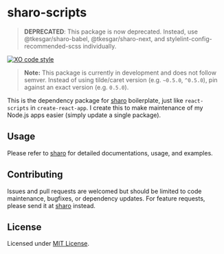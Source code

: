 # sharo-scripts

> **DEPRECATED**: This package is now deprecated. Instead, use @tkesgar/sharo-babel, @tkesgar/sharo-next, and stylelint-config-recommended-scss individually.

[![XO code style](https://img.shields.io/badge/code_style-XO-5ed9c7.svg)](https://github.com/xojs/xo)

> **Note:** This package is currently in development and does not follow semver. Instead of using tilde/caret version (e.g. `~0.5.0`, `^0.5.0`), pin against an exact version (e.g. `0.5.0`).

This is the dependency package for [sharo][sharo] boilerplate, just like `react-scripts` in
`create-react-app`. I create this to make maintenance of my Node.js apps easier (simply update a
single package).

## Usage

Please refer to [sharo][sharo] for detailed documentations, usage, and examples.

## Contributing

Issues and pull requests are welcomed but should be limited to code maintenance, bugfixes, or
dependency updates. For feature requests, please send it at [sharo][sharo] instead.

## License

Licensed under [MIT License][license].

[sharo]: https://github.com/tkesgar/sharo
[license]: https://github.com/tkesgar/sharo-scripts/blob/master/LICENSE
